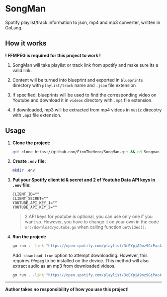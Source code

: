 # SongMan
Spotify playlist/track information to json, mp4 and mp3 converter, written in GoLang.

## How it works

**! FFMPEG is required for this project to work !**

1. SongMan will take playlist or track link from spotify and make sure its a valid link.

2. Content will be turned into blueprint and exported in `blueprints` directory with `playlist/track` name and `.json` file extension

3. If specified, blueprints will be used to find the corresponding video on Youtube and download it in `videos` directory with `.mp4` file extension.

4. If downloaded, mp3 will be extracted from mp4 videos in `music` direcotry with `.mp3` file extension.

## Usage
1. **Clone the project:**
    ```bash
    git clone https://github.com/FinnTheHero/SongMan.git && cd Songman
    ```
2. **Create `.env` file:**
    ```bash
    mkdir .env
    ```
3. **Put your Spotify client id & secret and 2 of Youtube Data API keys in `.env` file:**
    ```
    CLIENT_ID=""
    CLIENT_SECRET=""
    YOUTUBE_API_KEY_1=""
    YOUTUBE_API_KEY_2=""
    ```
    > 2 API keys for youtube is optional, you can use only one if you want so. However, you have to change it on your own in the code `src/download/youtube.go` when calling function `GetVideo()`.
4. **Run the project:**
    ```bash
    go run . -link "https://open.spotify.com/playlist/3cEYpjA9oz9GiPac4AsH4n"
    ```

    Add `-download true` option to attempt downloading. However, this requires `ffmpeg` to be installed on the device. This method will also extract audio as an mp3 from downloaded videos.

    ```bash
    go run . -link "https://open.spotify.com/playlist/3cEYpjA9oz9GiPac4AsH4n" -download true
    ```

---

**Author takes no responsibility of how you use this project!**
